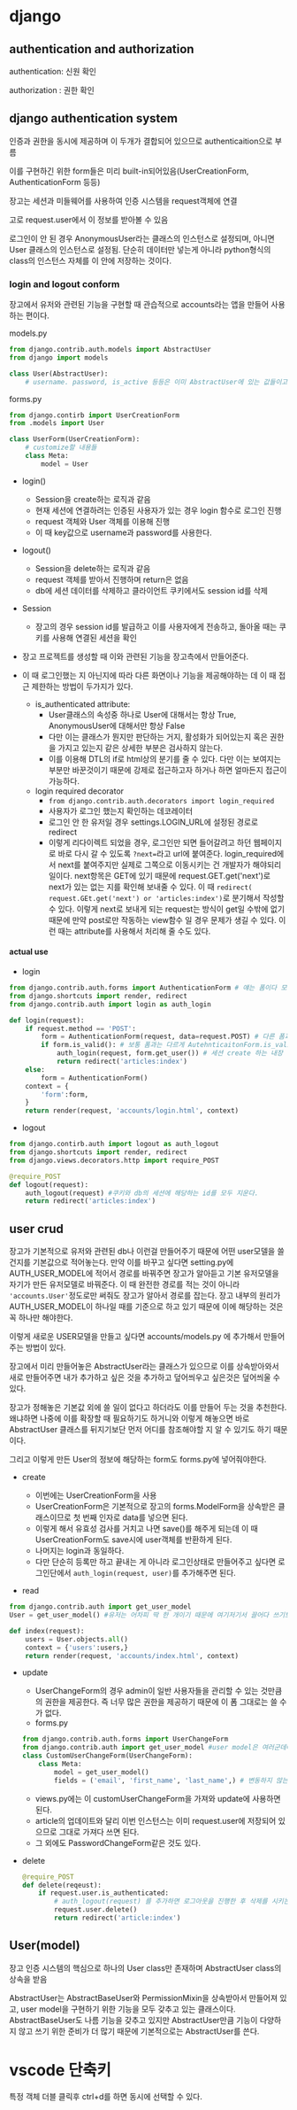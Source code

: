 # django

## authentication and authorization

authentication: 신원 확인

authorization : 권한 확인

## django authentication system

인증과 권한을 동시에 제공하며 이 두개가 결합되어 있으므로 authenticaition으로 부름

이를 구현하긴 위한 form들은 미리 built-in되어있음(UserCreationForm, AuthenticationForm 등등)

장고는 세션과 미들웨어를 사용하여 인증 시스템을 request객체에 연결

고로 request.user에서 이 정보를 받아볼 수 있음

로그인이 안 된 경우 AnonymousUser라는 클래스의 인스턴스로 설정되며, 아니면 User 클래스의 인스턴스로 설정됨.  단순히 데이터만 넣는게 아니라 python형식의 class의 인스턴스 자체를 이 안에 저장하는 것이다.

### login and logout conform

장고에서 유저와 관련된 기능을 구현할 때 관습적으로 accounts라는 앱을 만들어 사용하는 편이다.

models.py

```python
from django.contrib.auth.models import AbstractUser
from django import models

class User(AbstractUser):
    # username. password, is_active 등등은 이미 AbstractUser에 있는 값들이고 이 아래에 내가 추가하고 싶은 항목들을 추가한다.
```

forms.py

```python
from django.contirb import UserCreationForm
from .models import User

class UserForm(UserCreationForm):
    # customize할 내용들
    class Meta:
        model = User
```

- login()

  - Session을  create하는 로직과 같음
  - 현재 세션에 연결하려는 인증된 사용자가 있는 경우 login 함수로 로그인 진행
  - request 객체와 User 객체를 이용해 진행
  - 이 때 key값으로 username과 password를 사용한다.
- logout()

  - Session을  delete하는 로직과 같음
  - request 객체를 받아서 진행하며 return은 없음
  - db에 세션 데이터를 삭제하고 클라이언트 쿠키에서도 session id를 삭제
- Session

  - 장고의 경우 session id를 발급하고 이를 사용자에게 전송하고, 돌아올 때는 쿠키를 사용해 연결된 세션을 확인
- 장고 프로젝트를 생성할 때 이와 관련된 기능을 장고측에서 만들어준다.
- 이 때 로그인했는 지 아닌지에 따라 다른 화면이나 기능을 제공해야하는 데 이 때 접근 제한하는 방법이 두가지가 있다.
  - is_authenticated attribute: 
    - User클래스의 속성중 하나로 User에 대해서는 항상 True, AnonymousUser에 대해서만 항상 False
    - 다만 이는 클래스가 뭔지만 판단하는 거지, 활성화가 되어있는지 혹은 권한을 가지고 있는지 같은 상세한 부분은 검사하지 않는다.
    - 이를 이용해 DTL의 if로 html상의 분기를 줄 수 있다. 다만 이는 보여지는 부분만 바꾼것이기 때문에 강제로 접근하고자 하거나 하면 얼마든지 접근이 가능하다.
  - login required decorator
    - `from django.contrib.auth.decorators import login_required`
    - 사용자가 로그인 했는지 확인하는 데코레이터
    - 로그인 안 한 유저일 경우 settings.LOGIN_URL에 설정된 경로로 redirect
    - 이렇게 리다이렉트 되었을 경우, 로그인만 되면 들어갈려고 하던 웹페이지로 바로 다시 갈 수 있도록 `?next=`라고 url에 붙여준다. login_required에서 next를 붙여주지만 실제로 그쪽으로 이동시키는 건 개발자가 해야되리 일이다. next항목은 GET에 있기 때문에 request.GET.get('next')로 next가 있는 없는 지를 확인해 보내줄 수 있다. 이 때 `redirect( request.GEt.get('next') or 'articles:index')`로 분기해서 작성할 수 있다. 이렇게  next로 보내게 되는 request는 방식이 get일 수밖에 없기 때문에 만약 post로만 작동하는 view함수 일 경우 문제가 생길 수 있다. 이런 때는 attribute를 사용해서 처리해 줄 수도 있다.

####  actual use

- login 

```python
from django.contrib.auth.forms import AuthenticationForm # 얘는 폼이다 모델폼이 아니다. 즉 유효성검사에만 쓰이고 실제 저장할 때는 다른데 저장하기 때문이다.
from django.shortcuts import render, redirect
from django.contrib.auth import login as auth_login

def login(request):
    if request.method == 'POST':
        form = AuthenticationForm(request, data=request.POST) # 다른 폼과는 다르게 첫 번째 인자로 reqeust, 두 번째 인자로 데이터가 들어간다.
        if form.is_valid(): # 보통 폼과는 다르게 AutehnticaitonForm.is_valid()는 user db에 접근해 실제로 있는 유저인지를 확인까지 해준다.
            auth_login(request, form.get_user()) # 세션 create 하는 내장 함수, 첫 번째 인자로 request, 두 번재 인자로 user가 들어간다. 이 때의 session관련 정보는 db의 django.session에 저장된다. django가 설정하는 session은 기본적으로 permanent session이다.
            return redirect('articles:index')
    else:
        form = AuthenticationForm()
    context = {
        'form':form,
    }
    return render(request, 'accounts/login.html', context)
```

- logout

```python
from django.contirb.auth import logout as auth_logout
from django.shortcuts import render, redirect
from django.views.decorators.http import require_POST

@require_POST
def logout(request):
    auth_logout(request) #쿠키와 db의 세션에 해당하는 id를 모두 지운다.
    return redirect('articles:index')
```

## user crud

장고가 기본적으로 유저와 관련된 db나 이런걸 만들어주기 때문에 어떤 user모델을 쓸 건지를 기본값으로 적어놓는다. 만약 이를 바꾸고 싶다면 setting.py에 AUTH_USER_MODEL에 적어서 경로를 바꿔주면 장고가 알아듣고 기본 유저모델을 자기가 만든 유저모델로 바꿔준다. 이 때 완전한 경로를 적는 것이 아니라 `'accounts.User'`정도로만 써줘도 장고가 알아서 경로를 잡는다. 장고 내부의 원리가  AUTH_USER_MODEL이 하나일 때를 기준으로 하고 있기 때문에 이에 해당하는 것은 꼭 하나만 해야한다.

이렇게 새로운 USER모델을 만들고 싶다면 accounts/models.py 에 추가해서 만들어주는 방법이 있다.

장고에서 미리 만들어놓은 AbstractUser라는 클래스가 있으므로 이를 상속받아와서 새로 만들어주면 내가 추가하고 싶은 것을 추가하고 덮어씌우고 싶은것은 덮어씌울 수 있다.

장고가 정해놓은 기본값 외에 쓸 일이 없다고 하더라도 이를 만들어 두는 것을 추천한다. 왜냐하면 나중에 이를 확장할 때 필요하기도 하거니와 이렇게 해놓으면 바로 AbstractUser 클래스를  뒤지기보단 먼저 어디를 참조해야할 지 알 수 있기도 하기 때문이다.

그리고 이렇게 만든 User의 정보에 해당하는 form도 forms.py에 넣어줘야한다.

- create

  - 이번에는 UserCreationForm을 사용
  - UserCreationForm은 기본적으로 장고의 forms.ModelForm을 상속받은 클래스이므로 첫 번째 인자로 data를 넣으면 된다.
  - 이렇게 해서 유효성 검사를 거치고 나면 save()를 해주게 되는데 이 때 UserCreationForm도 save시에 user객체를 반환하게 된다.
  - 나머지는 login과 동일하다.
  - 다만 단순히 등록만 하고 끝내는 게 아니라 로그인상태로 만들어주고 싶다면 로그인단에서 `auth_login(request, user)`를 추가해주면 된다.
- read

```python
from django.contrib.auth import get_user_model
User = get_user_model() #유저는 어차피 딱 한 개이기 때문에 여기저기서 끌어다 쓰기보다는 get_user_model을 써서 한 번만 신경쓰면 알아서 가져오게 하는 것이다.

def index(request):
    users = User.objects.all()
    context = {'users':users,}
    return render(request, 'accounts/index.html', context)
```



- update

  - UserChangeForm의 경우 admin이 일반 사용자들을 관리할 수 있는 것만큼의 권한을 제공한다. 즉 너무 많은 권한을 제공하기 때문에 이 폼 그대로는 쓸 수가 없다.
  - forms.py

  ```python
  from django.contrib.auth.forms import UserChangeForm
  from django.contrib.auth import get_user_model #user model은 여러군데에서 쓰는 장고 안의 파일이기 때문에 이를 직접 끌어다 쓰는 것은 권장하지 않는다. 만에 하나라도 user model 말고 유저 모델을 커스텀하게 되면 사용할 수 없게 되기 때문이다. 고로 활성화되어 있는 모델을 가져오는 함수를 써서 쓰게 된다.
  class CustomUserChangeForm(UserChangeForm):
      class Meta:
          model = get_user_model()
          fields = ('email', 'first_name', 'last_name',) # 변동하지 않는 항목이기 때문에 튜플로 자주 쓰는편이다. 그리고 비밀번호의 경우 암호화하여 저장하기 때문에 비밀번호는 특별 취급으로 내가 추가하지 않아도 알아서 작동한다. 
  ```

  - views.py에는 이 customUserChangeForm을 가져와 update에 사용하면 된다.
  - article의 업데이트와 달리 이번 인스턴스는 이미 request.user에 저장되어 있으므로 그대로 가져다 쓰면 된다.
  - 그 외에도 PasswordChangeForm같은 것도 있다.

- delete

  ```python
  @require_POST
  def delete(reqeust):
      if request.user.is_authenticated:
          # auth_logout(request) 를 추가하면 로그아웃을 진행한 후 삭제를 시키는 식으로도 가능하다. 물로 삭제하면 이 user에 있던 모든 정보가 의미가 없어지므로 굳이 추가하지 않아도 된다.
          request.user.delete()
          return redirect('article:index')
  ```

## User(model)

장고 인증 시스템의 핵심으로 하나의 User class만 존재하며 AbstractUser class의 상속을 받음

AbstractUser는 AbstractBaseUser와 PermissionMixin을 상속받아서 만들어져 있고, user model을 구현하기 위한 기능을 모두 갖추고 있는 클래스이다. AbstractBaseUser도 나름 기능을 갖추고 있지만 AbstractUser만큼 기능이 다양하지 않고 쓰기 위한 준비가 더 많기 때문에 기본적으로는 AbstractUser를 쓴다.

# vscode 단축키

특정 객체 더블 클릭후 ctrl+d를 하면 동시에 선택할 수 있다.